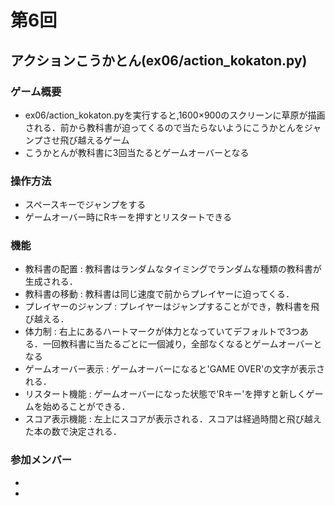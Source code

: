 # 第6回
## アクションこうかとん(ex06/action_kokaton.py)
### ゲーム概要

- ex06/action_kokaton.pyを実行すると,1600×900のスクリーンに草原が描画される．前から教科書が迫ってくるので当たらないようにこうかとんをジャンプさせ飛び越えるゲーム
- こうかとんが教科書に3回当たるとゲームオーバーとなる
### 操作方法
- スペースキーでジャンプをする
- ゲームオーバー時にRキーを押すとリスタートできる
### 機能
- 教科書の配置 : 教科書はランダムなタイミングでランダムな種類の教科書が生成される．
- 教科書の移動 : 教科書は同じ速度で前からプレイヤーに迫ってくる．
- プレイヤーのジャンプ : プレイヤーはジャンプすることができ，教科書を飛び越える．
- 体力制 : 右上にあるハートマークが体力となっていてデフォルトで3つある．一回教科書に当たるごとに一個減り，全部なくなるとゲームオーバーとなる
- ゲームオーバー表示 : ゲームオーバーになると'GAME OVER'の文字が表示される．
- リスタート機能 : ゲームオーバーになった状態で'Rキー'を押すと新しくゲームを始めることができる． 
- スコア表示機能 : 左上にスコアが表示される．スコアは経過時間と飛び越えた本の数で決定される．
### 参加メンバー
- 
- 
